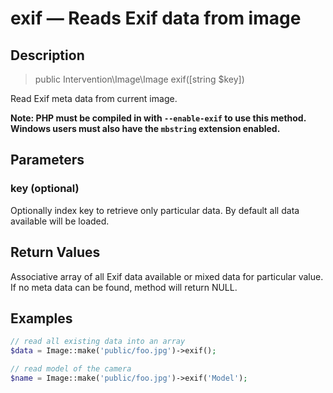 # exif — Reads Exif data from image

## Description

> public Intervention\Image\Image exif([string $key])

Read Exif meta data from current image.

**Note: PHP must be compiled in with ```--enable-exif``` to use this method. Windows users must also have the ```mbstring``` extension enabled.**

## Parameters

### key (optional)
Optionally index key to retrieve only particular data. By default all data available will be loaded.


## Return Values
Associative array of all Exif data available or mixed data for particular value. If no meta data can be found, method will return NULL.

## Examples

```php
// read all existing data into an array
$data = Image::make('public/foo.jpg')->exif();

// read model of the camera
$name = Image::make('public/foo.jpg')->exif('Model');
```
